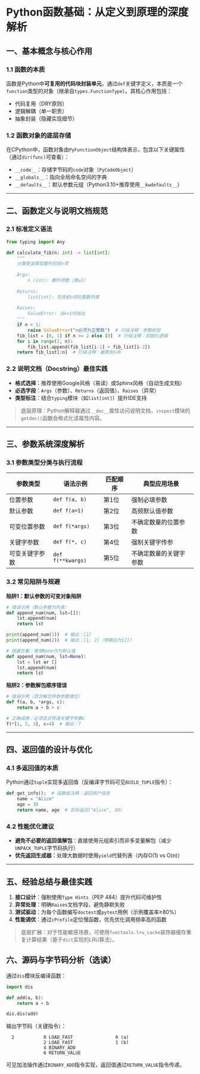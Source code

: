 # Python函数基础：从定义到原理的深度解析

## 一、基本概念与核心作用
### 1.1 函数的本质
函数是Python中**可复用的代码块封装单元**，通过`def`关键字定义，本质是一个`function`类型的对象（继承自`types.FunctionType`）。其核心作用包括：
- 代码复用（DRY原则）
- 逻辑解耦（单一职责）
- 抽象封装（隐藏实现细节）

### 1.2 函数对象的底层存储
在CPython中，函数对象由`PyFunctionObject`结构体表示，包含以下关键属性（通过`dir(func)`可查看）：
- `__code__`：存储字节码的`code`对象（`PyCodeObject`）
- `__globals__`：指向全局命名空间的字典
- `__defaults__`：默认参数元组（Python3.10+推荐使用`__kwdefaults__`）

---

## 二、函数定义与说明文档规范
### 2.1 标准定义语法
```python
from typing import Any

def calculate_fib(n: int) -> list[int]:
    """
    计算斐波那契数列的前n项
    
    Args:
        n (int): 数列项数（需≥1）
    
    Returns:
        list[int]: 包含前n项的整数列表
    
    Raises:
        ValueError: 当n<1时抛出
    """
    if n < 1:
        raise ValueError("n必须为正整数")  # 行级注释：参数校验
    fib_list = [0, 1] if n >= 2 else [0]  # 行级注释：初始化逻辑
    for i in range(2, n):
        fib_list.append(fib_list[i-1] + fib_list[i-2])
    return fib_list[:n]  # 行级注释：截断到n项
```

### 2.2 说明文档（Docstring）最佳实践
- **格式选择**：推荐使用Google风格（易读）或Sphinx风格（自动生成文档）
- **必选字段**：`Args`（参数）、`Returns`（返回值）、`Raises`（异常）
- **类型标注**：结合`typing`模块（如`list[int]`）提升IDE支持

> 底层原理：Python解释器通过`__doc__`属性访问说明文档，`inspect`模块的`getdoc()`函数会格式化该属性内容。

---

## 三、参数系统深度解析
### 3.1 参数类型分类与执行流程
| 参数类型       | 语法示例       | 匹配顺序 | 典型应用场景               |
|----------------|----------------|----------|---------------------------|
| 位置参数       | `def f(a, b)`  | 第1位    | 强制必填参数              |
| 默认参数       | `def f(a=1)`   | 第2位    | 高频默认值参数            |
| 可变位置参数   | `def f(*args)` | 第3位    | 不确定数量的位置参数      |
| 关键字参数     | `def f(*, c)`  | 第4位    | 强制关键字传参            |
| 可变关键字参数 | `def f(**kwargs)` | 第5位  | 不确定数量的关键字参数    |

### 3.2 常见陷阱与规避
**陷阱1：默认参数的可变对象陷阱**
```python
# 错误示例（默认参数为列表）
def append_num(num, lst=[]):
    lst.append(num)
    return lst

print(append_num(1))  # 输出：[1]
print(append_num(2))  # 输出：[1, 2]（预期应为[2]）

# 规避方案：使用None作为默认值
def append_num(num, lst=None):
    lst = lst or []
    lst.append(num)
    return lst
```

**陷阱2：参数解包顺序错误**
```python
# 错误示例（混合解包导致参数错位）
def f(a, b, *args, c):
    return a + b + c

# 正确调用：必须显式传递关键字参数c
f(*[1, 2, 3], c=4)  # 输出：7
```

---

## 四、返回值的设计与优化
### 4.1 多返回值的本质
Python通过`tuple`实现多返回值（反编译字节码可见`BUILD_TUPLE`指令）：
```python
def get_info():  # 函数级注释：返回用户信息
    name = "Alice"
    age = 30
    return name, age  # 实际返回("Alice", 30)
```

### 4.2 性能优化建议
- **避免不必要的返回值解包**：直接使用元组索引而非多变量解包（减少`UNPACK_TUPLE`字节码执行）
- **优先返回生成器**：处理大数据时使用`yield`代替列表（内存O(1) vs O(n)）

---

## 五、经验总结与最佳实践
1. **接口设计**：强制使用`Type Hints`（PEP 484）提升代码可维护性
2. **异常处理**：明确`Raises`文档字段，避免静默失败
3. **测试驱动**：为每个函数编写`doctest`或`pytest`用例（示例覆盖率≥80%）
4. **性能调优**：通过`cProfile`定位慢函数，优先优化调用频率高的函数

> 底层扩展：对于性能敏感场景，可使用`functools.lru_cache`装饰器缓存重复计算结果（基于`dict`实现的LRU算法）。

## 六、源码与字节码分析（选读）
通过`dis`模块反编译函数：
```python
import dis

def add(a, b):
    return a + b

dis.dis(add)
```
输出字节码（关键指令）：
```
  2           0 LOAD_FAST                0 (a)
              2 LOAD_FAST                1 (b)
              4 BINARY_ADD
              6 RETURN_VALUE
```
可见加法操作通过`BINARY_ADD`指令实现，返回值通过`RETURN_VALUE`指令传递。